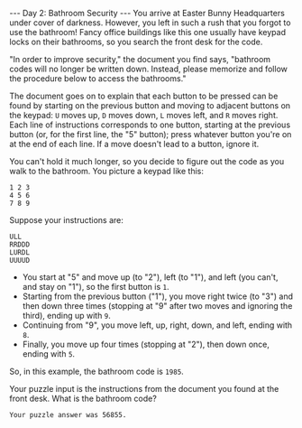 ﻿--- Day 2: Bathroom Security ---
You arrive at Easter Bunny Headquarters under cover of darkness. However, you left in such a rush that you forgot to use the bathroom! Fancy office buildings like this one usually have keypad locks on their bathrooms, so you search the front desk for the code.

"In order to improve security," the document you find says, "bathroom codes will no longer be written down. Instead, please memorize and follow the procedure below to access the bathrooms."

The document goes on to explain that each button to be pressed can be found by starting on the previous button and moving to adjacent buttons on the keypad: `U` moves up, `D` moves down, `L` moves left, and `R` moves right. Each line of instructions corresponds to one button, starting at the previous button (or, for the first line, the "5" button); press whatever button you're on at the end of each line. If a move doesn't lead to a button, ignore it.

You can't hold it much longer, so you decide to figure out the code as you walk to the bathroom. You picture a keypad like this:

```
1 2 3
4 5 6
7 8 9
```

Suppose your instructions are:

```
ULL
RRDDD
LURDL
UUUUD
```

- You start at "5" and move up (to "2"), left (to "1"), and left (you can't, and stay on "1"), so the first button is `1`.
- Starting from the previous button ("1"), you move right twice (to "3") and then down three times (stopping at "9" after two moves and ignoring the third), ending up with `9`.
- Continuing from "9", you move left, up, right, down, and left, ending with `8`.
- Finally, you move up four times (stopping at "2"), then down once, ending with `5`.

So, in this example, the bathroom code is `1985`.

Your puzzle input is the instructions from the document you found at the front desk. What is the bathroom code?

`Your puzzle answer was 56855.`
